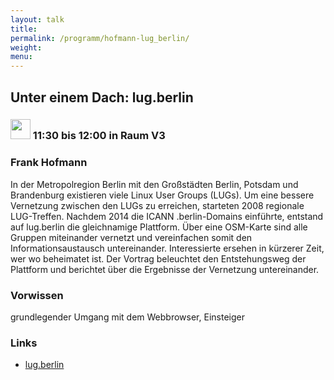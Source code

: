 ```yaml
---
layout: talk
title:
permalink: /programm/hofmann-lug_berlin/
weight: 
menu:
---
```

## Unter&nbsp;einem&nbsp;Dach:&nbsp;lug.berlin

### <img height = "32" src="../../images/talk.svg"> 11:30 bis 12:00 in Raum V3

### Frank&nbsp;Hofmann

In der Metropolregion Berlin mit den Großstädten Berlin, Potsdam und Brandenburg existieren viele Linux User Groups (LUGs). Um eine bessere Vernetzung zwischen den LUGs zu erreichen, starteten 2008 regionale
LUG-Treffen.
Nachdem 2014 die ICANN .berlin-Domains einführte, entstand auf lug.berlin die gleichnamige Plattform. Über eine OSM-Karte sind alle Gruppen miteinander vernetzt und vereinfachen somit den Informationsaustausch untereinander. Interessierte ersehen in kürzerer Zeit, wer wo beheimatet ist.
Der Vortrag beleuchtet den Entstehungsweg der Plattform und berichtet über die Ergebnisse der Vernetzung untereinander.

### Vorwissen

grundlegender Umgang mit dem Webbrowser, Einsteiger

### Links

- <a href="https://lug.berlin" target="_blank">lug.berlin</a>
